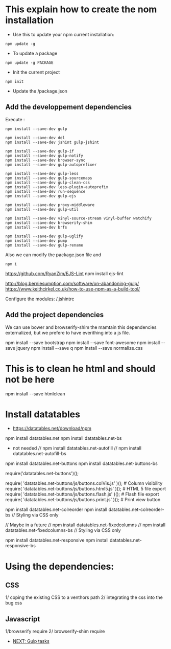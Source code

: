# This explain how to create the nom installation


* Use this to update your npm current installation:
```
npm update -g 
```

* To update a package
```
npm update -g PACKAGE
```

* Init the current project

```
npm init 
```
* Update the /package.json


## Add the developpement dependencies

Execute :
```
npm install --save-dev gulp

npm install --save-dev del
npm install --save-dev jshint gulp-jshint

npm install --save-dev gulp-if
npm install --save-dev gulp-notify
npm install --save-dev browser-sync 
npm install --save-dev gulp-autoprefixer

npm install --save-dev gulp-less
npm install --save-dev gulp-sourcemaps
npm install --save-dev gulp-clean-css
npm install --save-dev less-plugin-autoprefix
npm install --save-dev run-sequence
npm install --save-dev gulp-ejs

npm install --save-dev proxy-middleware
npm install --save-dev gulp-util

npm install --save-dev vinyl-source-stream vinyl-buffer watchify
npm install --save-dev browserify-shim 
npm install --save-dev brfs

npm install --save-dev gulp-uglify
npm install --save-dev pump
npm install --save-dev gulp-rename

```

Also we can modify the package.json file and 
```
npm i
```

https://github.com/RyanZim/EJS-Lint
npm install ejs-lint

http://blog.berniesumption.com/software/on-abandoning-gulp/
https://www.keithcirkel.co.uk/how-to-use-npm-as-a-build-tool/


Configure the modules:
/.jshintrc


## Add the project dependencies

We can use bower and browserify-shim the mamtain this dependencies externalized, but we prefere to have everithing into a js file.

npm install --save bootstrap
npm install --save font-awesome
npm install --save jquery
npm install --save q
npm install --save normalize.css

# This is to clean he html and should not be here
npm install --save htmlclean


# Install datatables
* https://datatables.net/download/npm

npm install datatables.net
npm install datatables.net-bs


* not needed
// npm install datatables.net-autofill
// npm install datatables.net-autofill-bs

npm install datatables.net-buttons
npm install datatables.net-buttons-bs

require('datatables.net-buttons')();

require( 'datatables.net-buttons/js/buttons.colVis.js' )(); # Column visibility
require( 'datatables.net-buttons/js/buttons.html5.js' )();  # HTML 5 file export
require( 'datatables.net-buttons/js/buttons.flash.js' )();  # Flash file export
require( 'datatables.net-buttons/js/buttons.print.js' )();  # Print view button


npm install datatables.net-colreorder
npm install datatables.net-colreorder-bs // Styling via CSS only

// Maybe in a future
// npm install datatables.net-fixedcolumns
// npm install datatables.net-fixedcolumns-bs // Styling via CSS only

npm install datatables.net-responsive
npm install datatables.net-responsive-bs


# Using the dependencies:

## CSS

1/ coping the existing CSS to a venthors path
2/ integrating the css into the bug css

## Javascript

1/browserify require
2/ browserify-shim require



* [NEXT: Gulp tasks](/docs/gulp.md)
